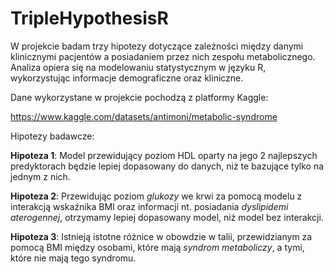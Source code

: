 # TripleHypothesisR
W projekcie badam trzy hipotezy dotyczące zależności między danymi klinicznymi pacjentów a posiadaniem przez nich zespołu metabolicznego. Analiza opiera się na modelowaniu statystycznym w języku R, wykorzystując informacje demograficzne oraz kliniczne. 


Dane wykorzystane w projekcie pochodzą z platformy Kaggle: 

https://www.kaggle.com/datasets/antimoni/metabolic-syndrome


Hipotezy badawcze:

**Hipoteza 1**: Model przewidujący poziom HDL oparty na jego 2 najlepszych predyktorach będzie lepiej dopasowany do danych, niż te bazujące tylko na jednym z nich.

**Hipoteza 2**: Przewidując poziom *glukozy* we krwi za pomocą modelu z interakcją wskaźnika BMI oraz informacji nt. posiadania *dyslipidemi aterogennej*, otrzymamy lepiej dopasowany model, niż model bez interakcji.

**Hipoteza 3**: Istnieją istotne różnice w obowdzie w talii, przewidzianym za pomocą BMI między osobami, które mają *syndrom metaboliczy*, a tymi, które nie mają tego syndromu.
